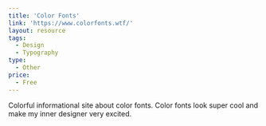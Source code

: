 ```yaml
---
title: 'Color Fonts'
link: 'https://www.colorfonts.wtf/'
layout: resource
tags:
  - Design
  - Typography
type: 
  - Other
price:
  - Free
---
```

Colorful informational site about color fonts. Color fonts look super cool and make my inner designer very excited.
